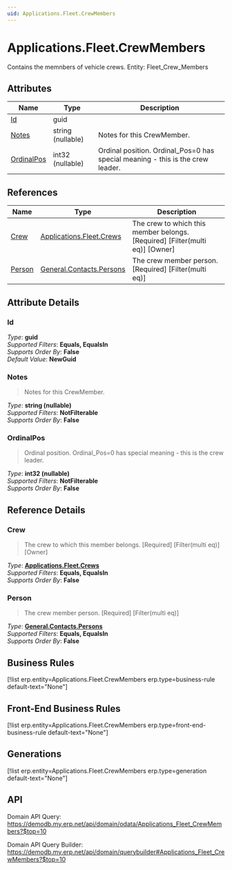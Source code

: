 ```yaml
---
uid: Applications.Fleet.CrewMembers
---
```

# Applications.Fleet.CrewMembers

Contains the memnbers of vehicle crews. Entity: Fleet_Crew_Members

## Attributes

| Name | Type | Description |
| ---- | ---- | --- |
| [Id](Applications.Fleet.CrewMembers.md#Id) | guid |  
| [Notes](Applications.Fleet.CrewMembers.md#Notes) | string (nullable) | Notes for this CrewMember. 
| [OrdinalPos](Applications.Fleet.CrewMembers.md#OrdinalPos) | int32 (nullable) | Ordinal position. Ordinal_Pos=0 has special meaning - this is the crew leader. 

## References

| Name | Type | Description |
| ---- | ---- | --- |
| [Crew](Applications.Fleet.CrewMembers.md#Crew) | [Applications.Fleet.Crews](Applications.Fleet.Crews.md) | The crew to which this member belongs. [Required] [Filter(multi eq)] [Owner] |
| [Person](Applications.Fleet.CrewMembers.md#Person) | [General.Contacts.Persons](General.Contacts.Persons.md) | The crew member person. [Required] [Filter(multi eq)] |


## Attribute Details

### Id

_Type_: **guid**  
_Supported Filters_: **Equals, EqualsIn**  
_Supports Order By_: **False**  
_Default Value_: **NewGuid**  

### Notes

> Notes for this CrewMember.

_Type_: **string (nullable)**  
_Supported Filters_: **NotFilterable**  
_Supports Order By_: **False**  

### OrdinalPos

> Ordinal position. Ordinal_Pos=0 has special meaning - this is the crew leader.

_Type_: **int32 (nullable)**  
_Supported Filters_: **NotFilterable**  
_Supports Order By_: **False**  


## Reference Details

### Crew

> The crew to which this member belongs. [Required] [Filter(multi eq)] [Owner]

_Type_: **[Applications.Fleet.Crews](Applications.Fleet.Crews.md)**  
_Supported Filters_: **Equals, EqualsIn**  
_Supports Order By_: **False**  

### Person

> The crew member person. [Required] [Filter(multi eq)]

_Type_: **[General.Contacts.Persons](General.Contacts.Persons.md)**  
_Supported Filters_: **Equals, EqualsIn**  
_Supports Order By_: **False**  



## Business Rules

[!list erp.entity=Applications.Fleet.CrewMembers erp.type=business-rule default-text="None"]

## Front-End Business Rules

[!list erp.entity=Applications.Fleet.CrewMembers erp.type=front-end-business-rule default-text="None"]

## Generations

[!list erp.entity=Applications.Fleet.CrewMembers erp.type=generation default-text="None"]

## API

Domain API Query:
<https://demodb.my.erp.net/api/domain/odata/Applications_Fleet_CrewMembers?$top=10>

Domain API Query Builder:
<https://demodb.my.erp.net/api/domain/querybuilder#Applications_Fleet_CrewMembers?$top=10>

